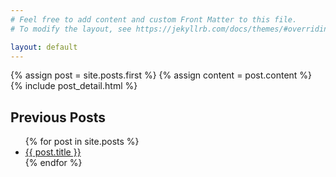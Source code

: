 ```yaml
---
# Feel free to add content and custom Front Matter to this file.
# To modify the layout, see https://jekyllrb.com/docs/themes/#overriding-theme-defaults

layout: default
---
```


<div class="blog-index">  
  {% assign post = site.posts.first %}
  {% assign content = post.content %}
  {% include post_detail.html %}
</div>

<h2>Previous Posts</h2>
<ul>
  {% for post in site.posts %}
    <li>
      <a href="{{ post.url }}">{{ post.title }}</a>
    </li>
  {% endfor %}
</ul>
